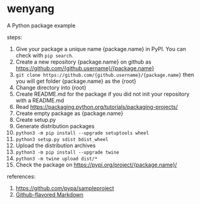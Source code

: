 # wenyang
A Python package example

steps:
1. Give your package a unique name {package.name} in PyPI. You can check with `pip search`.
1. Create a new repository {package.name} on github as https://github.com/{github.username}/{package.name}
1. `git clone https://github.com/{github.username}/{package.name}` then you will get folder {package.name} as the {root}
1. Change directory into {root}
1. Create README.md for the package if you did not init your repository with a README.md
1. Read https://packaging.python.org/tutorials/packaging-projects/
1. Create empty package as {package.name}
1. Create setup.py
1. Generate distribution packages
1. `python3 -m pip install --upgrade setuptools wheel`
1. `python3 setup.py sdist bdist_wheel`
1. Upload the distribution archives
1. `python3 -m pip install --upgrade twine`
1. `python3 -m twine upload dist/*`
1. Check the package on https://pypi.org/project/{package.name}/

references:
1. https://github.com/pypa/sampleproject
1. [Github-flavored Markdown](https://guides.github.com/features/mastering-markdown/)
